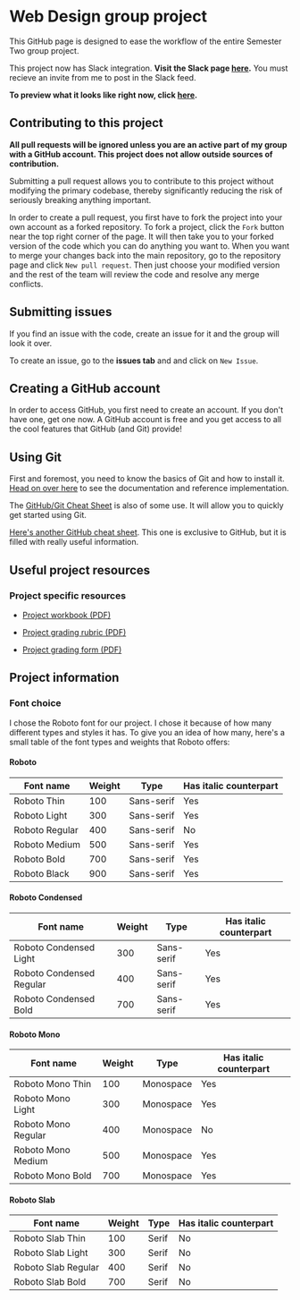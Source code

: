 # Web Design group project

This GitHub page is designed to ease the workflow of the entire Semester Two group project.

This project now has Slack integration. **Visit the Slack page [here](https://apwgroup.slack.com).** You must recieve an invite from me to post in the Slack feed.

**To preview what it looks like right now, click <a href="http://alexsmithfanning.github.io/group-website-project/">here</a>.**

## Contributing to this project

**All pull requests will be ignored unless you are an active part of my group with a GitHub account. This project does not allow outside sources of contribution.**

Submitting a pull request allows you to contribute to this project without modifying the primary codebase, thereby significantly reducing the risk of seriously breaking anything important.

In order to create a pull request, you first have to fork the project into your own account as a forked repository. To fork a project, click the `Fork` button near the top right corner of the page. It will then take you to your forked version of the code which you can do anything you want to. When you want to merge your changes back into the main repository, go to the repository page and click `New pull request`. Then just choose your modified version and the rest of the team will review the code and resolve any merge conflicts.

## Submitting issues

If you find an issue with the code, create an issue for it and the group will look it over.

To create an issue, go to the **issues tab** and and click on `New Issue`.

## Creating a GitHub account

In order to access GitHub, you first need to create an account. If you don't have one, get one now. A GitHub account is free and you get access to all the cool features that GitHub (and Git) provide!

## Using Git

First and foremost, you need to know the basics of Git and how to install it. <a href="https://git-scm.com/doc">Head on over here</a> to see the documentation and reference implementation.

The <a href="https://training.github.com/kit/downloads/github-git-cheat-sheet.pdf">GitHub/Git Cheat Sheet</a> is also of some use. It will allow you to quickly get started using Git.

[Here's another GitHub cheat sheet](https://github.com/tiimgreen/github-cheat-sheet). This one is exclusive to GitHub, but it is filled with really useful information.

## Useful project resources

### Project specific resources

* <a href="https://drive.google.com/file/d/0B1rYkN6kTOtDdzBiWUJmTGNtMnM/view?usp=sharing">Project workbook (PDF)</a>

* <a href="https://drive.google.com/file/d/0B1rYkN6kTOtDMGpOSXIxXzd5T2c/view?usp=sharing">Project grading rubric (PDF)</a>

* <a href="https://drive.google.com/file/d/0B1rYkN6kTOtDWHc5OV85bXdKVjA/view?usp=sharing">Project grading form (PDF)</a>

## Project information

### Font choice

I chose the Roboto font for our project. I chose it because of how many different types and styles it has. To give you an idea of how many, here's a small table of the font types and weights that Roboto offers:

#### Roboto

| Font name      | Weight | Type       | Has italic counterpart |
| -------------- | ------ | ---------- | ---------------------- |
| Roboto Thin    | 100    | Sans-serif | Yes                    |
| Roboto Light   | 300    | Sans-serif | Yes                    |
| Roboto Regular | 400    | Sans-serif | No                     |
| Roboto Medium  | 500    | Sans-serif | Yes                    |
| Roboto Bold    | 700    | Sans-serif | Yes                    |
| Roboto Black   | 900    | Sans-serif | Yes                    |

#### Roboto Condensed

| Font name                | Weight | Type       | Has italic counterpart |
| ------------------------ | ------ | ---------- | ---------------------- |
| Roboto Condensed Light   | 300    | Sans-serif | Yes                    |
| Roboto Condensed Regular | 400    | Sans-serif | Yes                    |
| Roboto Condensed Bold    | 700    | Sans-serif | Yes                    |

#### Roboto Mono

| Font name           | Weight | Type       | Has italic counterpart |
| ------------------- | ------ | ---------- | ---------------------- |
| Roboto Mono Thin    | 100    | Monospace  | Yes                    |
| Roboto Mono Light   | 300    | Monospace  | Yes                    |
| Roboto Mono Regular | 400    | Monospace  | No                     |
| Roboto Mono Medium  | 500    | Monospace  | Yes                    |
| Roboto Mono Bold    | 700    | Monospace  | Yes                    |

#### Roboto Slab

| Font name           | Weight | Type   | Has italic counterpart |
| ------------------- | ------ | ------ | ---------------------- |
| Roboto Slab Thin    | 100    | Serif  | No                     |
| Roboto Slab Light   | 300    | Serif  | No                     |
| Roboto Slab Regular | 400    | Serif  | No                     |
| Roboto Slab Bold    | 700    | Serif  | No                     |
